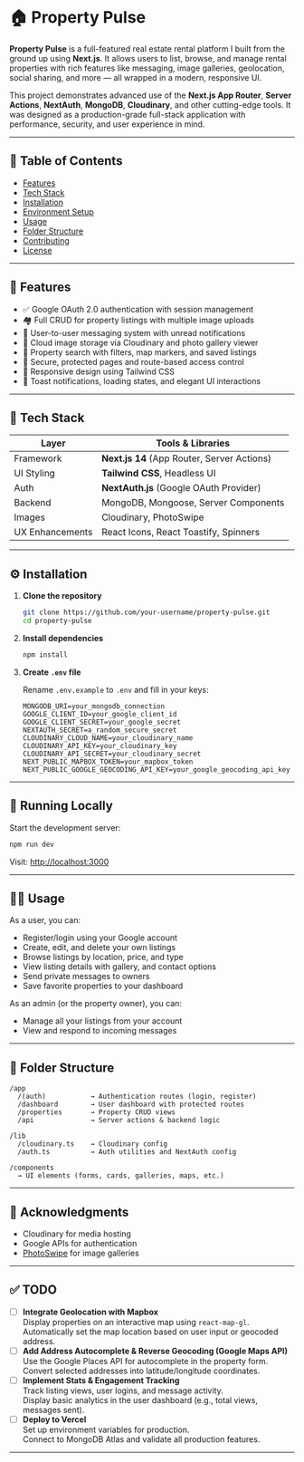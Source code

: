 # 🏠 Property Pulse

**Property Pulse** is a full-featured real estate rental platform I built from the ground up using **Next.js**. It allows users to list, browse, and manage rental properties with rich features like messaging, image galleries, geolocation, social sharing, and more — all wrapped in a modern, responsive UI.

This project demonstrates advanced use of the **Next.js App Router**, **Server Actions**, **NextAuth**, **MongoDB**, **Cloudinary**, and other cutting-edge tools. It was designed as a production-grade full-stack application with performance, security, and user experience in mind.

---

## 🚀 Table of Contents

- [Features](#features)
- [Tech Stack](#tech-stack)
- [Installation](#installation)
- [Environment Setup](#environment-setup)
- [Usage](#usage)
- [Folder Structure](#folder-structure)
- [Contributing](#contributing)
- [License](#license)

---

## 🌟 Features

- ✅ Google OAuth 2.0 authentication with session management
- 🏘 Full CRUD for property listings with multiple image uploads
- 💬 User-to-user messaging system with unread notifications
- 📸 Cloud image storage via Cloudinary and photo gallery viewer
- 🧭 Property search with filters, map markers, and saved listings
- 🔐 Secure, protected pages and route-based access control
- 📱 Responsive design using Tailwind CSS
- 🔔 Toast notifications, loading states, and elegant UI interactions

---

## 🧱 Tech Stack

| Layer           | Tools & Libraries                           |
| --------------- | ------------------------------------------- |
| Framework       | **Next.js 14** (App Router, Server Actions) |
| UI Styling      | **Tailwind CSS**, Headless UI               |
| Auth            | **NextAuth.js** (Google OAuth Provider)     |
| Backend         | MongoDB, Mongoose, Server Components        |
| Images          | Cloudinary, PhotoSwipe                      |
| UX Enhancements | React Icons, React Toastify, Spinners       |

---

## ⚙️ Installation

1. **Clone the repository**

   ```bash
   git clone https://github.com/your-username/property-pulse.git
   cd property-pulse
   ```

2. **Install dependencies**

   ```bash
   npm install
   ```

3. **Create `.env` file**

   Rename `.env.example` to `.env` and fill in your keys:

   ```env
   MONGODB_URI=your_mongodb_connection
   GOOGLE_CLIENT_ID=your_google_client_id
   GOOGLE_CLIENT_SECRET=your_google_secret
   NEXTAUTH_SECRET=a_random_secure_secret
   CLOUDINARY_CLOUD_NAME=your_cloudinary_name
   CLOUDINARY_API_KEY=your_cloudinary_key
   CLOUDINARY_API_SECRET=your_cloudinary_secret
   NEXT_PUBLIC_MAPBOX_TOKEN=your_mapbox_token
   NEXT_PUBLIC_GOOGLE_GEOCODING_API_KEY=your_google_geocoding_api_key
   ```

---

## 🧪 Running Locally

Start the development server:

```bash
npm run dev
```

Visit: [http://localhost:3000](http://localhost:3000)

---

## 👨‍💻 Usage

As a user, you can:

- Register/login using your Google account
- Create, edit, and delete your own listings
- Browse listings by location, price, and type
- View listing details with gallery, and contact options
- Send private messages to owners
- Save favorite properties to your dashboard

As an admin (or the property owner), you can:

- Manage all your listings from your account
- View and respond to incoming messages

---

## 📁 Folder Structure

```
/app
  /(auth)           → Authentication routes (login, register)
  /dashboard        → User dashboard with protected routes
  /properties       → Property CRUD views
  /api              → Server actions & backend logic

/lib
  /cloudinary.ts    → Cloudinary config
  /auth.ts          → Auth utilities and NextAuth config

/components
  → UI elements (forms, cards, galleries, maps, etc.)
```

---

## 🙌 Acknowledgments

- Cloudinary for media hosting
- Google APIs for authentication
- [PhotoSwipe](https://photoswipe.com/) for image galleries

---

## ✅ TODO

- [ ] **Integrate Geolocation with Mapbox**  
      Display properties on an interactive map using `react-map-gl`.  
      Automatically set the map location based on user input or geocoded address.
- [ ] **Add Address Autocomplete & Reverse Geocoding (Google Maps API)**  
      Use the Google Places API for autocomplete in the property form.  
      Convert selected addresses into latitude/longitude coordinates.
- [ ] **Implement Stats & Engagement Tracking**  
      Track listing views, user logins, and message activity.  
      Display basic analytics in the user dashboard (e.g., total views, messages sent).
- [ ] **Deploy to Vercel**  
      Set up environment variables for production.  
      Connect to MongoDB Atlas and validate all production features.

---
